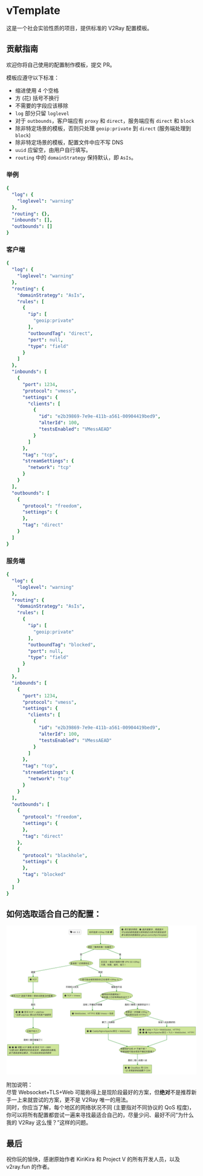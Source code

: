 # vTemplate

这是一个社会实验性质的项目，提供标准的 V2Ray 配置模板。

## 贡献指南

欢迎你将自己使用的配置制作模板，提交 PR。

模板应遵守以下标准：
- 缩进使用 4 个空格
- 方 (花) 括号不换行
- 不需要的字段应该移除
- `log` 部分只留 `loglevel`
- 对于 `outbounds`，客户端应有 `proxy` 和 `direct`，服务端应有 `direct` 和 `block`
- 除非特定场景的模板，否则只处理 `geoip:private` 到 `direct` (服务端处理到 `block`)
- 除非特定场景的模板，配置文件中应不写 DNS
- `uuid` 应留空，由用户自行填写。
- `routing` 中的 `domainStrategy` 保持默认，即 `AsIs`。

### 举例

```yaml
{
  "log": {
    "loglevel": "warning"
  },
  "routing": {},
  "inbounds": [],
  "outbounds": []
}
```

### 客户端

```yaml
{
  "log": {
    "loglevel": "warning"
  },
  "routing": {
    "domainStrategy": "AsIs",
    "rules": [
      {
        "ip": [
          "geoip:private"
        ],
        "outboundTag": "direct",
        "port": null,
        "type": "field"
      }
    ]
  },
  "inbounds": [
    {
      "port": 1234,
      "protocol": "vmess",
      "settings": {
        "clients": [
          {
            "id": "e2b39869-7e9e-411b-a561-00904419bed9",
            "alterId": 100,
            "testsEnabled": "VMessAEAD"
          }
        ]
      },
      "tag": "tcp",
      "streamSettings": {
        "network": "tcp"
      }
    }
  ],
  "outbounds": [
    {
      "protocol": "freedom",
      "settings": {
      },
      "tag": "direct"
    }
  ]
}
```

### 服务端

```yaml
{
  "log": {
    "loglevel": "warning"
  },
  "routing": {
    "domainStrategy": "AsIs",
    "rules": [
      {
        "ip": [
          "geoip:private"
        ],
        "outboundTag": "blocked",
        "port": null,
        "type": "field"
      }
    ]
  },
  "inbounds": [
    {
      "port": 1234,
      "protocol": "vmess",
      "settings": {
        "clients": [
          {
            "id": "e2b39869-7e9e-411b-a561-00904419bed9",
            "alterId": 100,
            "testsEnabled": "VMessAEAD"
          }
        ]
      },
      "tag": "tcp",
      "streamSettings": {
        "network": "tcp"
      }
    }
  ],
  "outbounds": [
    {
      "protocol": "freedom",
      "settings": {
      },
      "tag": "direct"
    },
    {
      "protocol": "blackhole",
      "settings": {
      },
      "tag": "blocked"
    }
  ]
}
```

## 如何选取适合自己的配置：

![](how-to-choose/how-to-choose-a-v2ray-plan.png)

附加说明：<br>
尽管 Websocket+TLS+Web 可能称得上是现阶段最好的方案，但**绝对**不是推荐新手一上来就尝试的方案，更不是 V2Ray 唯一的用法。<br>
同时，你应当了解，每个地区的网络状况不同 (主要指对不同协议的 QoS 程度)，你可以将所有配置都尝试一遍来寻找最适合自己的，尽量少问、最好不问“为什么我的 V2Ray 这么慢？”这样的问题。

## 最后

祝你玩的愉快，感谢原始作者 KiriKira 和 Project V 的所有开发人员，以及 v2ray.fun 的作者。
